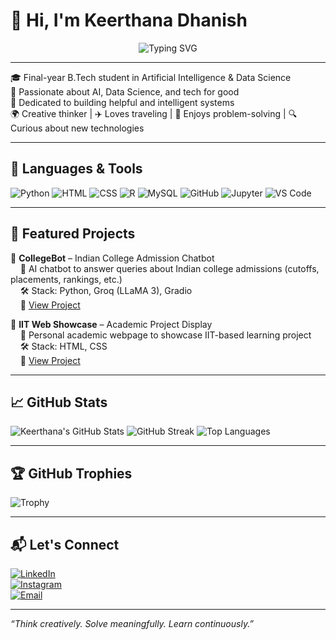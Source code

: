 # 👋 Hi, I'm Keerthana Dhanish

<p align="center">
  <img src="https://readme-typing-svg.demolab.com?font=Fira+Code&weight=700&size=22&duration=3000&pause=1000&center=true&vCenter=true&width=600&color=00C1D4&lines=AI+%26+DS+Explorer;Creative+Thinker+%7C+Problem+Solver+%7C+Tech+Lover;Always+Learning+%7C+Travels+to+Grow" alt="Typing SVG" />
</p>

---

🎓 Final-year B.Tech student in Artificial Intelligence & Data Science  
🌱 Passionate about AI, Data Science, and tech for good  
🎯 Dedicated to building helpful and intelligent systems  
🌍 Creative thinker | ✈️ Loves traveling | 🧩 Enjoys problem-solving | 🔍 Curious about new technologies

---

## 🚀 Languages & Tools

![Python](https://img.shields.io/badge/Python-3670A0?style=for-the-badge&logo=python&logoColor=white)
![HTML](https://img.shields.io/badge/HTML5-E34F26?style=for-the-badge&logo=html5&logoColor=white)
![CSS](https://img.shields.io/badge/CSS3-1572B6?style=for-the-badge&logo=css3&logoColor=white)
![R](https://img.shields.io/badge/R-276DC3?style=for-the-badge&logo=r&logoColor=white)
![MySQL](https://img.shields.io/badge/MySQL-00758F?style=for-the-badge&logo=mysql&logoColor=white)
![GitHub](https://img.shields.io/badge/GitHub-181717?style=for-the-badge&logo=github&logoColor=white)
![Jupyter](https://img.shields.io/badge/Jupyter-F37626?style=for-the-badge&logo=jupyter&logoColor=white)
![VS Code](https://img.shields.io/badge/VSCode-007ACC?style=for-the-badge&logo=visual-studio-code&logoColor=white)

---

## 📌 Featured Projects

🔹 **CollegeBot** – Indian College Admission Chatbot  
&nbsp;&nbsp;&nbsp;&nbsp;💬 AI chatbot to answer queries about Indian college admissions (cutoffs, placements, rankings, etc.)  
&nbsp;&nbsp;&nbsp;&nbsp;🛠️ Stack: Python, Groq (LLaMA 3), Gradio  
&nbsp;&nbsp;&nbsp;&nbsp;🔗 [View Project](https://github.com/Keerthana22gh/Chatbot)

🔹 **IIT Web Showcase** – Academic Project Display  
&nbsp;&nbsp;&nbsp;&nbsp;📄 Personal academic webpage to showcase IIT-based learning project  
&nbsp;&nbsp;&nbsp;&nbsp;🛠️ Stack: HTML, CSS  
&nbsp;&nbsp;&nbsp;&nbsp;🔗 [View Project](https://github.com/Keerthana22gh/iitm-my-work-showcase)

---

## 📈 GitHub Stats

![Keerthana's GitHub Stats](https://github-readme-stats.vercel.app/api?username=Keerthana22gh&show_icons=true&theme=tokyonight)
![GitHub Streak](https://streak-stats.demolab.com?user=Keerthana22gh&theme=tokyonight&hide_border=false)
![Top Languages](https://github-readme-stats.vercel.app/api/top-langs/?username=Keerthana22gh&layout=compact&theme=tokyonight)

---

## 🏆 GitHub Trophies

![Trophy](https://github-profile-trophy.vercel.app/?username=Keerthana22gh&theme=algolia&no-bg=true&margin-w=10)

---

## 📬 Let's Connect

[![LinkedIn](https://img.shields.io/badge/LinkedIn-blue?style=for-the-badge&logo=linkedin&logoColor=white)](https://www.linkedin.com/in/keerthanadhanish/)  
[![Instagram](https://img.shields.io/badge/Instagram-E4405F?style=for-the-badge&logo=instagram&logoColor=white)](https://www.instagram.com/_.keer.thanaa._?igsh=cWx6cHh5ajZ2MWth)  
[![Email](https://img.shields.io/badge/Gmail-D14836?style=for-the-badge&logo=gmail&logoColor=white)](mailto:keerthana22work@gmail.com)

---

_“Think creatively. Solve meaningfully. Learn continuously.”_
